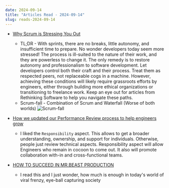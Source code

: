 ```yaml
---
date: 2024-09-14
title: "Articles Read - 2024-09-14"
slug: reads-2024-09-14
---
```




* [Why Scrum is Stressing You Out][1]
  * TL;DR - With sprints, there are no breaks, little autonomy, and insufficient time to prepare. No wonder developers today seem more stressed! The process is ill-suited to the nature of their work, and they are powerless to change it. The only remedy is to restore autonomy and professionalism to software development. Let developers control both their craft and their process. Treat them as respected peers, not replaceable cogs in a machine. However, achieving these conditions will likely require grassroots efforts by engineers, either through building more ethical organizations or transitioning to freelance work. Keep an eye out for articles from Rethinking Software to help you navigate these paths.
  * Scrum-fall - Combination of Scrum and Waterfall (Worse of both worlds)
    ![Scrum-fall][2]

* [How we updated our Performance Review process to help engineers grow][3]
  * I liked the `Responsibility` aspect. This allows to get a broader understanding, ownership, and support for individuals. Otherwise, people just review technical aspects. Responsibility aspect will allow Engineers who remain in cocoon to come out. It also will promote collaboration with-in and cross-functional teams.


* [HOW TO SUCCEED IN MR.BEAST PRODUCTION][4]
  * I read this and I just wonder, how much is enough in today's world of viral frenzy, eye-ball capturing society



  [1]: https://rethinkingsoftware.substack.com/p/why-scrum-is-stressing-you-out
  [2]: https://substackcdn.com/image/fetch/w_1456,c_limit,f_webp,q_auto:good,fl_progressive:steep/https%3A%2F%2Fsubstack-post-media.s3.amazonaws.com%2Fpublic%2Fimages%2F58c5a0eb-48e4-43b5-9f92-ca1350826a7f_1068x826.png
  [3]: https://eng.wealthfront.com/2024/09/06/how-we-updated-our-performance-review-process-to-help-engineers-grow/
  [4]: https://drive.google.com/file/d/1YaG9xpu-WQKBPUi8yQ4HaDYQLUSa7Y3J/view

